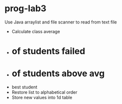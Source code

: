 # prog-lab3

Use Java arraylist and file scanner to read from text file

- Calculate class average
- # of students failed
- # of students above avg
- best student
- Restore list to alphabetical order
- Store new values into 1d table
